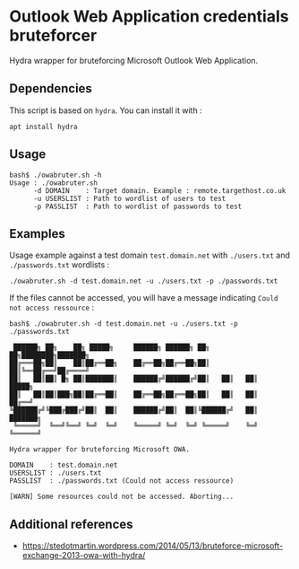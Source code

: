 # Outlook Web Application credentials bruteforcer

Hydra wrapper for bruteforcing Microsoft Outlook Web Application.

## Dependencies

This script is based on `hydra`. You can install it with :

```
apt install hydra
```

## Usage

```
bash$ ./owabruter.sh -h
Usage : ./owabruter.sh
      -d DOMAIN    : Target domain. Example : remote.targethost.co.uk
      -u USERSLIST : Path to wordlist of users to test
      -p PASSLIST  : Path to wordlist of passwords to test
```

## Examples

Usage example against a test domain `test.domain.net` with `./users.txt` and `./passwords.txt` wordlists :

```
./owabruter.sh -d test.domain.net -u ./users.txt -p ./passwords.txt
```

If the files cannot be accessed, you will have a message indicating `Could not access ressource` :

```
bash$ ./owabruter.sh -d test.domain.net -u ./users.txt -p ./passwords.txt

 ██████╗ ██╗    ██╗ █████╗     ██████╗ ██████╗ ██╗   ██╗████████╗███████╗
██╔═══██╗██║    ██║██╔══██╗    ██╔══██╗██╔══██╗██║   ██║╚══██╔══╝██╔════╝
██║   ██║██║ █╗ ██║███████║    ██████╔╝██████╔╝██║   ██║   ██║   █████╗
██║   ██║██║███╗██║██╔══██║    ██╔══██╗██╔══██╗██║   ██║   ██║   ██╔══╝
╚██████╔╝╚███╔███╔╝██║  ██║    ██████╔╝██║  ██║╚██████╔╝   ██║   ███████╗
 ╚═════╝  ╚══╝╚══╝ ╚═╝  ╚═╝    ╚═════╝ ╚═╝  ╚═╝ ╚═════╝    ╚═╝   ╚══════╝

Hydra wrapper for bruteforcing Microsoft OWA.

DOMAIN    : test.domain.net
USERSLIST : ./users.txt
PASSLIST  : ./passwords.txt (Could not access ressource)

[WARN] Some resources could not be accessed. Aborting...
```

## Additional references
 - https://stedotmartin.wordpress.com/2014/05/13/bruteforce-microsoft-exchange-2013-owa-with-hydra/

